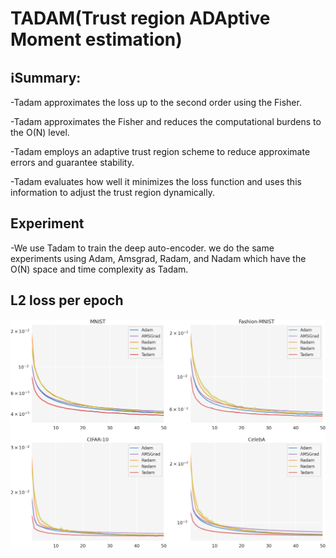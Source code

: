 # TADAM(Trust region ADAptive Moment estimation)


## ℹ️Summary:

-Tadam approximates the loss up to the second order using the Fisher.

-Tadam approximates the Fisher and reduces the computational burdens to the O(N) level.

-Tadam employs an adaptive trust region scheme to reduce approximate errors and guarantee stability. 

-Tadam evaluates how well it minimizes the loss function and uses this information to adjust the trust region dynamically.

## Experiment

-We use Tadam to train the deep auto-encoder.  we do the same experiments using Adam, Amsgrad, Radam, and Nadam which have the O(N) space and time complexity as Tadam.

## L2 loss per epoch

![L2 loss per epoch](/images/loss_mse_step.png)
